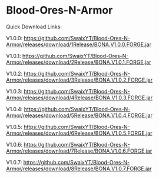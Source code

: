 # Blood-Ores-N-Armor
Quick Download Links:

V1.0.0: https://github.com/SwaixYT/Blood-Ores-N-Armor/releases/download/1Release/BONA.V1.0.0.FORGE.jar

V1.0.1: https://github.com/SwaixYT/Blood-Ores-N-Armor/releases/download/2Release/BONA.V1.0.1.FORGE.jar

V1.0.2: https://github.com/SwaixYT/Blood-Ores-N-Armor/releases/download/3Release/BONA.V1.0.2.FORGE.jar

V1.0.3: https://github.com/SwaixYT/Blood-Ores-N-Armor/releases/download/4Release/BONA.V1.0.3.FORGE.jar

V1.0.4: https://github.com/SwaixYT/Blood-Ores-N-Armor/releases/download/5Release/BONA.V1.0.4.FORGE.jar

V1.0.5: https://github.com/SwaixYT/Blood-Ores-N-Armor/releases/download/6Release/BONA.V1.0.5.FORGE.jar

V1.0.6: https://github.com/SwaixYT/Blood-Ores-N-Armor/releases/download/7Release/BONA.V1.0.6.FORGE.jar

V1.0.7: https://github.com/SwaixYT/Blood-Ores-N-Armor/releases/download/8Release/BONA.V1.0.7.FORGE.jar
